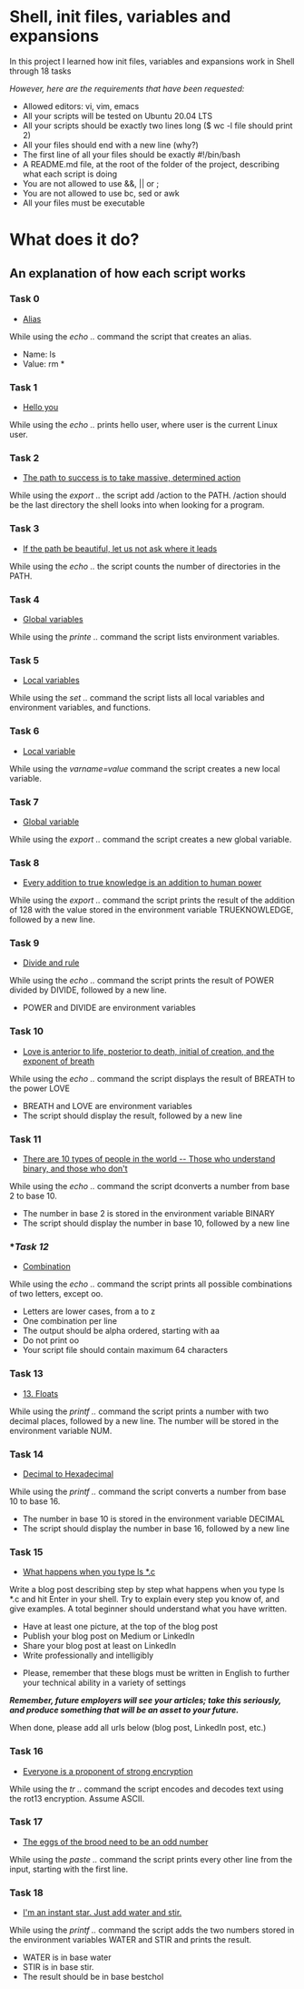 # Shell, init files, variables and expansions

In this project I learned how init files, variables and expansions work in Shell through 18 tasks

*However, here are the requirements that have been requested:*

* Allowed editors: vi, vim, emacs
* All your scripts will be tested on Ubuntu 20.04 LTS
* All your scripts should be exactly two lines long ($ wc -l file should print 2)
* All your files should end with a new line (why?)
* The first line of all your files should be exactly #!/bin/bash
* A README.md file, at the root of the folder of the project, describing what each script is doing
* You are not allowed to use &&, || or ;
* You are not allowed to use bc, sed or awk
* All your files must be executable


# **What does it do?**
## **An explanation of how each script works**




### **Task 0**
* [Alias](https://github.com/Aluranae/holbertonschool-shell/tree/main/init_files_variables_and_expansions/0-alias)

While using the _echo .._ command the script that creates an alias.

* Name: ls
* Value: rm *

### **Task 1**
* [Hello you](https://github.com/Aluranae/holbertonschool-shell/tree/main/init_files_variables_and_expansions/1-hello_you)

While using the _echo .._ prints hello user, where user is the current Linux user.

### **Task 2**
* [The path to success is to take massive, determined action](https://github.com/Aluranae/holbertonschool-shell/tree/main/init_files_variables_and_expansions/2-path)

While using the _export .._ the script add /action to the PATH. /action should be the last directory the shell looks into when looking for a program.

### **Task 3**
* [If the path be beautiful, let us not ask where it leads](https://github.com/Aluranae/holbertonschool-shell/tree/main/init_files_variables_and_expansions/3-paths)

While using the _echo .._ the script counts the number of directories in the PATH.

### **Task 4**
* [Global variables](https://github.com/Aluranae/holbertonschool-shell/tree/main/init_files_variables_and_expansions/4-global_variables)

While using the _printe .._ command the script lists environment variables.

### **Task 5**
* [Local variables](https://github.com/Aluranae/holbertonschool-shell/tree/main/init_files_variables_and_expansions/5-local_variables)

While using the _set .._ command the script lists all local variables and environment variables, and functions.

### **Task 6**
* [Local variable](https://github.com/Aluranae/holbertonschool-shell/tree/main/init_files_variables_and_expansions/6-create_local_variable)

While using the _varname=value_ command the script creates a new local variable.

### **Task 7**
* [Global variable](https://github.com/Aluranae/holbertonschool-shell/tree/main/init_files_variables_and_expansions/7-create_global_variable)

While using the _export .._ command the script creates a new global variable.

### **Task 8**
* [Every addition to true knowledge is an addition to human power](https://github.com/Aluranae/holbertonschool-shell/tree/main/init_files_variables_and_expansions/8-true_knowledge)

While using the _export .._ command the script  prints the result of the addition of 128 with the value stored in the environment variable TRUEKNOWLEDGE, followed by a new line.

### **Task 9**
* [Divide and rule](https://github.com/Aluranae/holbertonschool-shell/tree/main/init_files_variables_and_expansions/9-divide_and_rule)

While using the _echo .._ command the script prints the result of POWER divided by DIVIDE, followed by a new line.

* POWER and DIVIDE are environment variables

### **Task 10**
* [Love is anterior to life, posterior to death, initial of creation, and the exponent of breath](https://github.com/Aluranae/holbertonschool-shell/tree/main/init_files_variables_and_expansions/10-love_exponent_breath)

While using the _echo .._ command the script displays the result of BREATH to the power LOVE

* BREATH and LOVE are environment variables
* The script should display the result, followed by a new line

### **Task 11**
* [There are 10 types of people in the world -- Those who understand binary, and those who don't](https://github.com/Aluranae/holbertonschool-shell/tree/main/init_files_variables_and_expansions/11-binary_to_decimal)

While using the _echo .._ command the script dconverts a number from base 2 to base 10.

* The number in base 2 is stored in the environment variable BINARY
* The script should display the number in base 10, followed by a new line

### **Task 12*
* [Combination](https://github.com/Aluranae/holbertonschool-shell/tree/main/init_files_variables_and_expansions/12-combinations)

While using the _echo .._ command the script prints all possible combinations of two letters, except oo.

* Letters are lower cases, from a to z
* One combination per line
* The output should be alpha ordered, starting with aa
* Do not print oo
* Your script file should contain maximum 64 characters

### **Task 13**
* [13. Floats](https://github.com/Aluranae/holbertonschool-shell/tree/main/init_files_variables_and_expansions/13-print_float)

While using the _printf .._ command the script prints a number with two decimal places, followed by a new line.
The number will be stored in the environment variable NUM.

### **Task 14**
* [Decimal to Hexadecimal](https://github.com/Aluranae/holbertonschool-shell/tree/main/init_files_variables_and_expansions/14-decimal_to_hexadecimal)

While using the _printf .._ command the script converts a number from base 10 to base 16.

* The number in base 10 is stored in the environment variable DECIMAL
* The script should display the number in base 16, followed by a new line

### **Task 15**
* [What happens when you type ls *.c](https://github.com/Aluranae/holbertonschool-shell/tree/main/init_files_variables_and_expansions/18)

Write a blog post describing step by step what happens when you type ls *.c and hit Enter in your shell. Try to explain every step you know of, and give examples. A total beginner should understand what you have written.

* Have at least one picture, at the top of the blog post
* Publish your blog post on Medium or LinkedIn
* Share your blog post at least on LinkedIn
* Write professionally and intelligibly
+ Please, remember that these blogs must be written in English to further your technical ability in a variety of settings

_**Remember, future employers will see your articles; take this seriously, and produce something that will be an asset to your future.**_

When done, please add all urls below (blog post, LinkedIn post, etc.)

### **Task 16**
* [Everyone is a proponent of strong encryption](https://github.com/Aluranae/holbertonschool-shell/tree/main/init_files_variables_and_expansions/15-rot13)

While using the _tr .._ command the script encodes and decodes text using the rot13 encryption. Assume ASCII.

### **Task 17**
* [The eggs of the brood need to be an odd number](https://github.com/Aluranae/holbertonschool-shell/tree/main/init_files_variables_and_expansions/16-odd)

While using the _paste .._ command the script prints every other line from the input, starting with the first line.

### **Task 18**
* [I'm an instant star. Just add water and stir.](https://github.com/Aluranae/holbertonschool-shell/tree/main/init_files_variables_and_expansions/17-water_and_stir)

While using the _printf .._ command the script adds the two numbers stored in the environment variables WATER and STIR and prints the result.

* WATER is in base water
* STIR is in base stir.
* The result should be in base bestchol